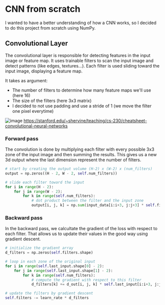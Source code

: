 # CNN from scratch

I wanted to have a better understanding of how a CNN works, so I decided to do this project from scratch using NumPy. 

## Convolutional Layer
The convolutional layer is responsible for detecting features in the input image or feature map. It uses trainable filters to scan the input image and detect patterns (like edges, textures...). Each filter is used sliding toward the input image, displaying a feature map.  


It takes as argument:  
* The number of filters to determine how many feature maps we'll use (here 16)  
* The size of the filters (here 3x3 matrix)  
* I decided to not use padding and use a stride of 1 (we move the filter one pixel everytime)  



![image](https://github.com/user-attachments/assets/b3858551-3182-445c-91fc-1609bc191b05)
https://stanford.edu/~shervine/teaching/cs-230/cheatsheet-convolutional-neural-networks

### Forward pass
The convolution is done by multiplying each filter with every possible 3x3 zone of the input image and then summing the results. This gives us a new 3d output where the last dimension represent the number of filters.

```python
# start by creating the output volume (H-2) x (W-2) x (num_filters)
output = np.zeros((H - 2, W - 2, self.num_filters))

# slide each filter toward the input
for i in range(H - 2):
    for j in range(W - 2):
        for k in range(self.num_filters):
            # dot product between the filter and the input zone
            output[i, j, k] = np.sum(input_data[i:i+3, j:j+3] * self.filters[k])
```


### Backward pass
In the backward pass, we calcultate the gradient of the loss with respect to each filter. That allows us to update their values in the good way using gradient descent.

```python
# initialize the gradient array 
d_filters = np.zeros(self.filters.shape)

# loop in each zone of the original input 
for i in range(self.last_input.shape[0] - 2):
    for j in range(self.last_input.shape[1] - 2):
        for k in range(self.num_filters):
            # compute the gradient with respect to this filter
            d_filters[k] += d_out[i, j, k] * self.last_input[i:i+3, j:j+3]

# update the filters by gradient descent
self.filters -= learn_rate * d_filters

```
